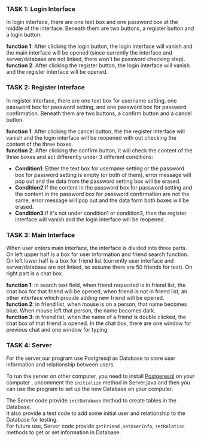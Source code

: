 ### TASK 1: Login Interface
In login interface, there are one text box and one password box at the middle of the interface. Beneath them are two buttons, a register button and a login button.

**function 1**: After clicking the login button, the login interface will vanish and the main interface will be opened (since currently the interface and server/database are not linked, there won't be password checking step).  
**function 2**: After clicking the register button, the login interface will vanish and the register interface will be opened. 

### TASK 2: Register Interface
In register interface, there are one text box for username setting, one password box for password setting, and one password box for password confirmation. Beneath them are two buttons, a confirm button and a cancel button.

**function 1**: After clicking the cancel button, the the register interface will vanish and the login interface will be reopened with out checking the content of the three boxes.  
**function 2**: After clicking the confirm button, it will check the content of the three boxes and act differently under 3 different conditions:  
* **Condition1**: Either the text box for username setting or the password box for password setting is empty (or both of them), error message will pop out and the data from the password setting box will be erased.
* **Condition2**:If the content in the password box for password setting and the content in the password box for password confirmation are not the same, error message will pop out and the data form both boxes will be erased.
* **Condition3**:If it's not under condition1 or condition3, then the register interface will vanish and the login interface will be reopened.

### TASK 3: Main Interface 
When user enters main interface, the interface is divided into three parts.
On left upper half is a box for user information and friend search function.
On left lower half is a box for friend list (currently user interface and server/database are not linked, so assume there are 50 friends for test).
On right part is a chat box.

**function 1**: in search text field, when friend requested is in friend list, the chat box for that friend will be opened, when friend is not in friend list, an other interface which provide adding new friend will be opened.  
**function 2**: in friend list, when mouse is on a person, that name becomes blue. When mouse left that person, the name becomes dark.  
**function 3**: in friend list, when the name of a friend is double clicked, the chat box of that friend is opened. In the chat box, there are one window for previous chat and one window for typing.  

### TASK 4: Server  
For the server,our program use Postgresql as Database to store user information and relationship between users.

To run the server on other computer, you need to install [Postgeresql](http://www.postgresql.org/download/) on your computer , uncomment the `initialize` method in Server.java and then you can use the program to set up the new Database on your computer.

The Server code provide `initDatabase` method to create tables in the Database.  
It also provide a test code to add some initial user and relationship to the Database for testing.  
For future use, Server code provide `getFriend` ,`setUserInfo`, `setRelation` methods to get or set information in Database.